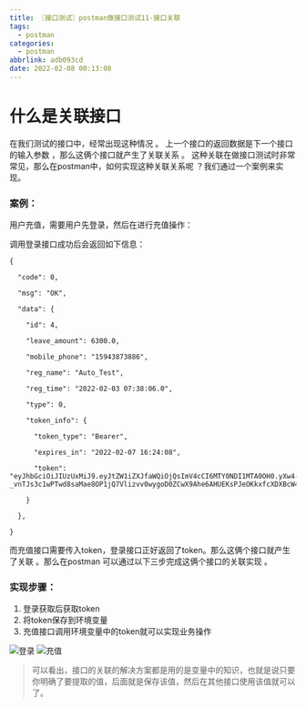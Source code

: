 ```yaml
---
title: 〖接口测试〗postman做接口测试11-接口关联
tags:
  - postman
categories:
  - postman
abbrlink: adb093cd
date: 2022-02-08 00:13:08
---
```


# 什么是关联接口

在我们测试的接口中，经常出现这种情况 。 上一个接口的返回数据是下一个接口的输入参数 ，那么这俩个接口就产生了关联关系 。 这种关联在做接口测试时非常常见，那么在postman中，如何实现这种关联关系呢 ？我们通过一个案例来实现。

### 案例：

用户充值，需要用户先登录，然后在进行充值操作：

调用登录接口成功后会返回如下信息：

```
{

  "code": 0,

  "msg": "OK",

  "data": {

    "id": 4,

    "leave_amount": 6300.0,

    "mobile_phone": "15943873886",

    "reg_name": "Auto_Test",

    "reg_time": "2022-02-03 07:38:06.0",

    "type": 0,

    "token_info": {

      "token_type": "Bearer",

      "expires_in": "2022-02-07 16:24:08",

      "token": "eyJhbGciOiJIUzUxMiJ9.eyJtZW1iZXJfaWQiOjQsImV4cCI6MTY0NDI1MTA0OH0.yXw4-_vnTJs3c1wPTwd8saMae8OP1jQ7Vlizvv0wygoD0ZCwX9Ahe6AHUEKsPJeOKkxfcXDXBcW4JNJ8mDkuvw"

    }

  },

}
```

而充值接口需要传入token，登录接口正好返回了token。那么这俩个接口就产生了关联 。那么在postman 可以通过以下三步完成这俩个接口的关联实现 。

### 实现步骤：

1. 登录获取后获取token
2. 将token保存到环境变量
3. 充值接口调用环境变量中的token就可以实现业务操作

 ![登录](https://gitee.com/XuePengJu/PictureDependency/raw/main/blog/ArticlePictures/postman/011-01.png) 
 ![充值](https://gitee.com/XuePengJu/PictureDependency/raw/main/blog/ArticlePictures/postman/011-01.png) 

>  可以看出，接口的关联的解决方案都是用的是变量中的知识，也就是说只要你明确了要提取的值，后面就是保存该值，然后在其他接口使用该值就可以了。